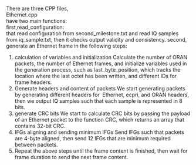 There are three CPP files,<br />
Ethernet.cpp<br />
have two main functions:<br />
first,read_configuration:<br />
that read configuration from second_milestone.txt and read IQ samples from iq_sample.txt, then it checks output validity and consistency.
second, generate an Ethernet frame in the following steps:
1. calculation of variables and initialization
Calculate the number of ORAN packets, the number of Ethernet frames, and initialize variables used in the generation process, such as last_byte_position, which tracks the location where the last octet has been written, and different IDs for frame headers.
2. Generate headers and content of packets
We start generating packets by generating different headers for 
Ethernet, ecpri, and ORAN headers, then we output IQ samples such that each sample is represented in 8 bits.
3. generate CRC bits
We start to calculate CRC bits by passing the payload of an Ethernet packet to the function CRC, which returns an array that contains 32-bit CRC.
4. IFGs aligning and sending minimum IFGs
Send IFGs such that packets are 4-byte aligned, then send 12 IFGs that are minimum required between packets.
5. Repeat the above steps until the frame content is finished, then wait for frame duration to send the next frame content.
